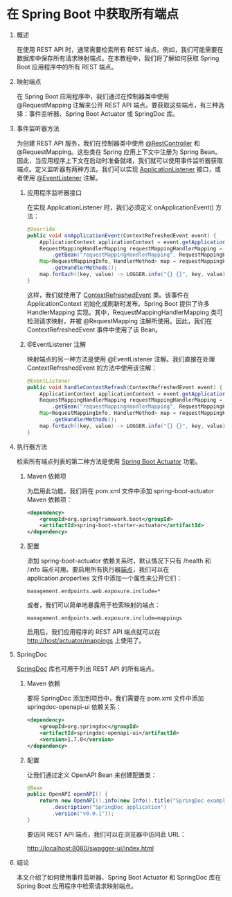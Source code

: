 # 在 Spring Boot 中获取所有端点

1. 概述

    在使用 REST API 时，通常需要检索所有 REST 端点。例如，我们可能需要在数据库中保存所有请求映射端点。在本教程中，我们将了解如何获取 Spring Boot 应用程序中的所有 REST 端点。

2. 映射端点

    在 Spring Boot 应用程序中，我们通过在控制器类中使用 @RequestMapping 注解来公开 REST API 端点。要获取这些端点，有三种选择：事件监听器、Spring Boot Actuator 或 SpringDoc 库。

3. 事件监听器方法

    为创建 REST API 服务，我们在控制器类中使用 [@RestController](https://www.baeldung.com/building-a-restful-web-service-with-spring-and-java-based-configuration#controller) 和 @RequestMapping。这些类在 Spring 应用上下文中注册为 Spring Bean。因此，当应用程序上下文在启动时准备就绪，我们就可以使用事件监听器获取端点。定义监听器有两种方法。我们可以实现 [ApplicationListener](https://www.baeldung.com/spring-events#listener) 接口，或者使用 [@EventListener](https://www.baeldung.com/spring-events#annotation-driven) 注解。

    1. 应用程序监听器接口

        在实现 ApplicationListener 时，我们必须定义 onApplicationEvent() 方法：

        ```java
        @Override
        public void onApplicationEvent(ContextRefreshedEvent event) {
            ApplicationContext applicationContext = event.getApplicationContext();
            RequestMappingHandlerMapping requestMappingHandlerMapping = applicationContext
                .getBean("requestMappingHandlerMapping", RequestMappingHandlerMapping.class);
            Map<RequestMappingInfo, HandlerMethod> map = requestMappingHandlerMapping
                .getHandlerMethods();
            map.forEach((key, value) -> LOGGER.info("{} {}", key, value));
        }
        ```

        这样，我们就使用了 [ContextRefreshedEvent](https://www.baeldung.com/spring-context-events#1-contextrefreshedevent) 类。该事件在 ApplicationContext 初始化或刷新时发布。Spring Boot 提供了许多 HandlerMapping 实现。其中，RequestMappingHandlerMapping 类可检测请求映射，并被 @RequestMapping 注解所使用。因此，我们在 ContextRefreshedEvent 事件中使用了该 Bean。

    2. @EventListener 注解

        映射端点的另一种方法是使用 @EventListener 注解。我们直接在处理 ContextRefreshedEvent 的方法中使用该注解：

        ```java
        @EventListener
        public void handleContextRefresh(ContextRefreshedEvent event) {
            ApplicationContext applicationContext = event.getApplicationContext();
            RequestMappingHandlerMapping requestMappingHandlerMapping = applicationContext
                .getBean("requestMappingHandlerMapping", RequestMappingHandlerMapping.class);
            Map<RequestMappingInfo, HandlerMethod> map = requestMappingHandlerMapping
                .getHandlerMethods();
            map.forEach((key, value) -> LOGGER.info("{} {}", key, value));
        }
        ```

4. 执行器方法

    检索所有端点列表的第二种方法是使用 [Spring Boot Actuator](https://www.baeldung.com/spring-boot-actuators) 功能。

    1. Maven 依赖项

        为启用此功能，我们将在 pom.xml 文件中添加 spring-boot-actuator Maven 依赖项：

        ```xml
        <dependency>
            <groupId>org.springframework.boot</groupId>
            <artifactId>spring-boot-starter-actuator</artifactId>
        </dependency>
        ```

    2. 配置

        添加 spring-boot-actuator 依赖关系时，默认情况下只有 /health 和 /info 端点可用。要启用所有执行器[端点](https://docs.spring.io/spring-boot/docs/current/reference/html/production-ready-features.html#production-ready-endpoints)，我们可以在 application.properties 文件中添加一个属性来公开它们：

        `management.endpoints.web.exposure.include=*`

        或者，我们可以简单地暴露用于检索映射的端点：

        `management.endpoints.web.exposure.include=mappings`

        启用后，我们应用程序的 REST API 端点就可以在 <http://host/actuator/mappings> 上使用了。

5. SpringDoc

    [SpringDoc](https://www.baeldung.com/spring-rest-openapi-documentation) 库也可用于列出 REST API 的所有端点。

    1. Maven 依赖

        要将 SpringDoc 添加到项目中，我们需要在 pom.xml 文件中添加 springdoc-openapi-ui 依赖关系：

        ```xml
        <dependency>
            <groupId>org.springdoc</groupId>
            <artifactId>springdoc-openapi-ui</artifactId>
            <version>1.7.0</version>
        </dependency>
        ```

    2. 配置

        让我们通过定义 OpenAPI Bean 来创建配置类：

        ```java
        @Bean
        public OpenAPI openAPI() {
            return new OpenAPI().info(new Info().title("SpringDoc example")
                .description("SpringDoc application")
                .version("v0.0.1"));
        }
        ```

        要访问 REST API 端点，我们可以在浏览器中访问此 URL：

        <http://localhost:8080/swagger-ui/index.html>

6. 结论

    本文介绍了如何使用事件监听器、Spring Boot Actuator 和 SpringDoc 库在 Spring Boot 应用程序中检索请求映射端点。
